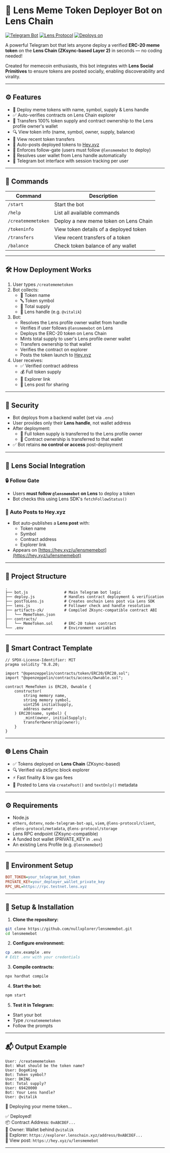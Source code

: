 # 🚀 Lens Meme Token Deployer Bot on Lens Chain

[![Telegram Bot](https://img.shields.io/badge/Telegram-Bot-blue.svg?logo=telegram)](https://t.me/lensmemebot)
[![Lens Protocol](https://img.shields.io/badge/Built%20for-Lens%20Chain-purple.svg)](https://lens.xyz)
[![Deploys on](https://img.shields.io/badge/Deploys%20on-Lens%20Chain-29b6f6.svg)](https://hey.xyz)

A powerful Telegram bot that lets anyone deploy a verified **ERC-20 meme token** on the **Lens Chain (ZKsync-based Layer 2)** in seconds — no coding needed!

Created for memecoin enthusiasts, this bot integrates with **Lens Social Primitives** to ensure tokens are posted socially, enabling discoverability and virality.

---

## ⚙️ Features

- 🔧 Deploy meme tokens with name, symbol, supply & Lens handle
- ✅ Auto-verifies contracts on Lens Chain explorer
- 👑 Transfers 100% token supply and contract ownership to the Lens profile owner's wallet
- 🔍 View token info (name, symbol, owner, supply, balance)
- 🔄 View recent token transfers
- 📢 Auto-posts deployed tokens to [Hey.xyz](https://hey.xyz/u/lensmemebot)
- 👣 Enforces follow-gate (users must follow `@lensmemebot` to deploy)
- 🌿 Resolves user wallet from Lens handle automatically
- 💬 Telegram bot interface with session tracking per user

---

## 🧪 Commands

| Command              | Description                              |
|----------------------|------------------------------------------|
| `/start`             | Start the bot                            |
| `/help`              | List all available commands              |
| `/creatememetoken`   | Deploy a new meme token on Lens Chain    |
| `/tokeninfo`         | View token details of a deployed token   |
| `/transfers`         | View recent transfers of a token         |
| `/balance`           | Check token balance of any wallet        |

---

## 🛠 How Deployment Works

1. User types `/creatememetoken`
2. Bot collects:
   - 📛 Token name
   - 🔤 Token symbol
   - 🔢 Total supply
   - 🌿 Lens handle (e.g. `@vitalik`)
3. Bot:
   - Resolves the Lens profile owner wallet from handle
   - Verifies if user follows `@lensmemebot` on Lens
   - Deploys the ERC-20 token on Lens Chain
   - Mints total supply to user's Lens profile owner wallet
   - Transfers ownership to that wallet
   - Verifies the contract on explorer
   - Posts the token launch to [Hey.xyz](https://hey.xyz/u/lensmemebot)
4. User receives:
   - ✅ Verified contract address
   - 💰 Full token supply
   - 🔗 Explorer link
   - 📢 Lens post for sharing

---

## 🔐 Security

- Bot deploys from a backend wallet (set via `.env`)
- User provides only their **Lens handle**, not wallet address
- After deployment:
  - 💸 Full token supply is transferred to the Lens profile owner
  - 👑 Contract ownership is transferred to that wallet
- ✅ Bot retains **no control or access** post-deployment

---

## 📢 Lens Social Integration

### 🔒 Follow Gate
- Users **must follow `@lensmemebot` on Lens** to deploy a token
- Bot checks this using Lens SDK's `fetchFollowStatus()`

### 📝 Auto Posts to Hey.xyz
- Bot auto-publishes a **Lens post** with:
  - Token name
  - Symbol
  - Contract address
  - Explorer link
- Appears on [https://hey.xyz/u/lensmemebot](https://hey.xyz/u/lensmemebot)

---

## 📁 Project Structure

```
.
├── bot.js                # Main Telegram bot logic
├── deploy.js             # Handles contract deployment & verification
├── postToLens.js         # Creates onchain Lens post via Lens SDK
├── lens.js               # Follower check and handle resolution
├── artifacts-zk/         # Compiled ZKsync-compatible contract ABI
│   └── MemeToken.json
├── contracts/
│   └── MemeToken.sol     # ERC-20 token contract
└── .env                  # Environment variables
```

---

## 🧱 Smart Contract Template

```solidity
// SPDX-License-Identifier: MIT
pragma solidity ^0.8.20;

import "@openzeppelin/contracts/token/ERC20/ERC20.sol";
import "@openzeppelin/contracts/access/Ownable.sol";

contract MemeToken is ERC20, Ownable {
    constructor(
        string memory name,
        string memory symbol,
        uint256 initialSupply,
        address owner
    ) ERC20(name, symbol) {
        _mint(owner, initialSupply);
        transferOwnership(owner);
    }
}
```

---

## 🌐 Lens Chain
- ✅ Tokens deployed on **Lens Chain** (ZKsync-based)
- 🔍 Verified via zkSync block explorer
- ⚡ Fast finality & low gas fees
- 📢 Posted to Lens via `createPost()` and `textOnly()` metadata

---

## ⚙️ Requirements

- Node.js
- `ethers`, `dotenv`, `node-telegram-bot-api`, `viem`, `@lens-protocol/client`, `@lens-protocol/metadata`, `@lens-protocol/storage`
- Lens RPC endpoint (ZKsync-compatible)
- A funded bot wallet (PRIVATE_KEY in `.env`)
- An existing Lens Profile (e.g. `@lensmemebot`)

---

## 🧪 Environment Setup

```ini
BOT_TOKEN=your_telegram_bot_token
PRIVATE_KEY=your_deployer_wallet_private_key
RPC_URL=https://rpc.testnet.lens.xyz

```

---

## 🚀 Setup & Installation

1. **Clone the repository:**

```bash
git clone https://github.com/nullxplorer/lensmemebot.git
cd lensmemebot
```

2. **Configure environment:**

```bash
cp .env.example .env
# Edit .env with your credentials
```

3. **Compile contracts:**

```bash
npx hardhat compile
```

4. **Start the bot:**

```bash
npm start
```

5. **Test it in Telegram:**

- Start your bot
- Type `/creatememetoken`
- Follow the prompts

---

## 📬 Output Example

```text
User: /creatememetoken
Bot: What should be the token name?
User: DogeKing
Bot: Token symbol?
User: DKING
Bot: Total supply?
User: 69420000
Bot: Your Lens handle?
User: @vitalik
```

🚀 Deploying your meme token...

✅ Deployed!  
📦 Contract Address: `0xABCDEF...`  
👑 Owner: Wallet behind `@vitalik`  
🔗 Explorer: `https://explorer.lenschain.xyz/address/0xABCDEF...`  
📢 View post: `https://hey.xyz/u/lensmemebot`  

---
